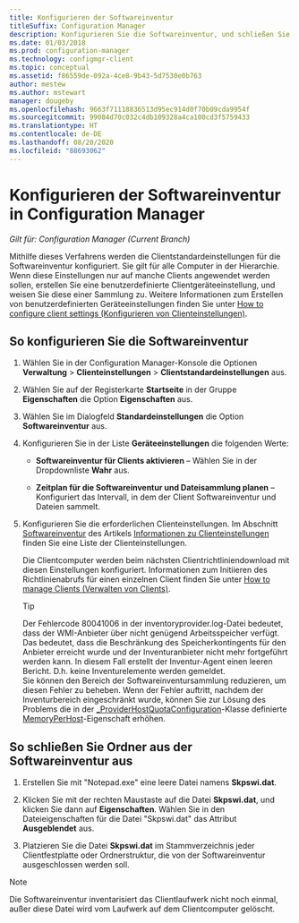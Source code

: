 ```yaml
---
title: Konfigurieren der Softwareinventur
titleSuffix: Configuration Manager
description: Konfigurieren Sie die Softwareinventur, und schließen Sie Ordner aus der Softwareinventur in Configuration Manager aus.
ms.date: 01/03/2018
ms.prod: configuration-manager
ms.technology: configmgr-client
ms.topic: conceptual
ms.assetid: f86559de-092a-4ce8-9b43-5d7530e0b763
author: mestew
ms.author: mstewart
manager: dougeby
ms.openlocfilehash: 9663f71118836513d95ec914d0f70b09cda9954f
ms.sourcegitcommit: 99084d70c032c4db109328a4ca100cd3f5759433
ms.translationtype: HT
ms.contentlocale: de-DE
ms.lasthandoff: 08/20/2020
ms.locfileid: "88693062"
---
```

# <a name="how-to-configure-software-inventory-in-configuration-manager"></a>Konfigurieren der Softwareinventur in Configuration Manager

*Gilt für: Configuration Manager (Current Branch)*

Mithilfe dieses Verfahrens werden die Clientstandardeinstellungen für die Softwareinventur konfiguriert. Sie gilt für alle Computer in der Hierarchie. Wenn diese Einstellungen nur auf manche Clients angewendet werden sollen, erstellen Sie eine benutzerdefinierte Clientgeräteeinstellung, und weisen Sie diese einer Sammlung zu. Weitere Informationen zum Erstellen von benutzerdefinierten Geräteeinstellungen finden Sie unter [How to configure client settings (Konfigurieren von Clienteinstellungen)](../../../../core/clients/deploy/configure-client-settings.md).   

## <a name="to-configure-software-inventory"></a>So konfigurieren Sie die Softwareinventur  

1. Wählen Sie in der Configuration Manager-Konsole die Optionen **Verwaltung** > **Clienteinstellungen** > **Clientstandardeinstellungen** aus.  

2. Wählen Sie auf der Registerkarte **Startseite** in der Gruppe **Eigenschaften** die Option **Eigenschaften** aus.  

3. Wählen Sie im Dialogfeld **Standardeinstellungen** die Option **Softwareinventur** aus.  

4. Konfigurieren Sie in der Liste **Geräteeinstellungen** die folgenden Werte:  

   -   **Softwareinventur für Clients aktivieren** – Wählen Sie in der Dropdownliste **Wahr** aus.  

   -   **Zeitplan für die Softwareinventur und Dateisammlung planen** – Konfiguriert das Intervall, in dem der Client Softwareinventur und Dateien sammelt.   

5. Konfigurieren Sie die erforderlichen Clienteinstellungen. Im Abschnitt [Softwareinventur](../../../../core/clients/deploy/about-client-settings.md#software-inventory) des Artikels [Informationen zu Clienteinstellungen](../../../../core/clients/deploy/about-client-settings.md) finden Sie eine Liste der Clienteinstellungen.  

   Die Clientcomputer werden beim nächsten Clientrichtliniendownload mit diesen Einstellungen konfiguriert. Informationen zum Initiieren des Richtlinienabrufs für einen einzelnen Client finden Sie unter [How to manage Clients (Verwalten von Clients)](../../../../core/clients/manage/manage-clients.md).  

   > [!TIP]
   >   Der Fehlercode 80041006 in der inventoryprovider.log-Datei bedeutet, dass der WMI-Anbieter über nicht genügend Arbeitsspeicher verfügt. Das bedeutet, dass die Beschränkung des Speicherkontingents für den Anbieter erreicht wurde und der Inventuranbieter nicht mehr fortgeführt werden kann.
   > In diesem Fall erstellt der Inventur-Agent einen leeren Bericht. D.h. keine Inventurelemente werden gemeldet. <br/>
   > Sie können den Bereich der Softwareinventursammlung reduzieren, um diesen Fehler zu beheben. Wenn der Fehler auftritt, nachdem der Inventurbereich eingeschränkt wurde, können Sie zur Lösung des Problems die in der [_ProviderHostQuotaConfiguration](/windows/win32/wmisdk/--providerhostquotaconfiguration)-Klasse definierte [MemoryPerHost](https://techcommunity.microsoft.com/t5/ask-the-performance-team/memory-and-handle-quotas-in-the-wmi-provider-service/ba-p/373319)-Eigenschaft erhöhen.

<!--SMS.480648 include WMI Out of memory tip -->


## <a name="to-exclude-folders-from-software-inventory"></a>So schließen Sie Ordner aus der Softwareinventur aus  

1.  Erstellen Sie mit "Notepad.exe" eine leere Datei namens **Skpswi.dat**.  

2.  Klicken Sie mit der rechten Maustaste auf die Datei **Skpswi.dat**, und klicken Sie dann auf **Eigenschaften**. Wählen Sie in den Dateieigenschaften für die Datei "Skpswi.dat" das Attribut **Ausgeblendet** aus.  

3.  Platzieren Sie die Datei **Skpswi.dat** im Stammverzeichnis jeder Clientfestplatte oder Ordnerstruktur, die von der Softwareinventur ausgeschlossen werden soll.  

> [!NOTE]  
>  Die Softwareinventur inventarisiert das Clientlaufwerk nicht noch einmal, außer diese Datei wird vom Laufwerk auf dem Clientcomputer gelöscht.